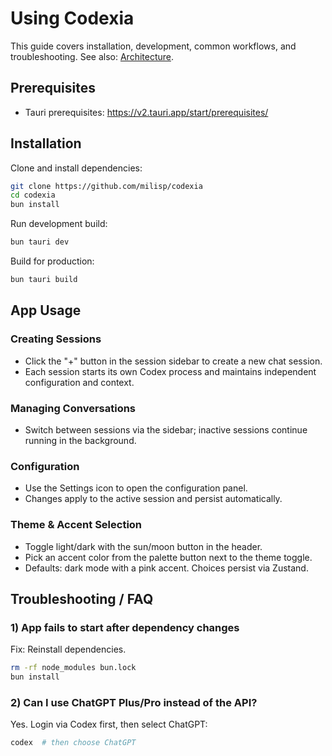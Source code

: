 # Using Codexia

This guide covers installation, development, common workflows, and troubleshooting. See also: [Architecture](./ARCHITECTURE.md).

## Prerequisites

- Tauri prerequisites: https://v2.tauri.app/start/prerequisites/

## Installation

Clone and install dependencies:
```bash
git clone https://github.com/milisp/codexia
cd codexia
bun install
```

Run development build:
```bash
bun tauri dev
```

Build for production:
```bash
bun tauri build
```

## App Usage

### Creating Sessions
- Click the "+" button in the session sidebar to create a new chat session.
- Each session starts its own Codex process and maintains independent configuration and context.

### Managing Conversations
- Switch between sessions via the sidebar; inactive sessions continue running in the background.

### Configuration
- Use the Settings icon to open the configuration panel.
- Changes apply to the active session and persist automatically.

### Theme & Accent Selection
- Toggle light/dark with the sun/moon button in the header.
- Pick an accent color from the palette button next to the theme toggle.
- Defaults: dark mode with a pink accent. Choices persist via Zustand.

## Troubleshooting / FAQ

### 1) App fails to start after dependency changes
Fix: Reinstall dependencies.
```bash
rm -rf node_modules bun.lock
bun install
```

### 2) Can I use ChatGPT Plus/Pro instead of the API?
Yes. Login via Codex first, then select ChatGPT:
```bash
codex  # then choose ChatGPT
```

